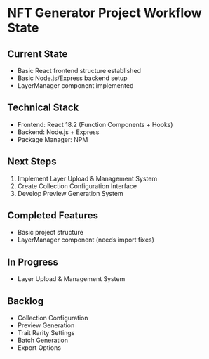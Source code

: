 # NFT Generator Project Workflow State

## Current State
- Basic React frontend structure established
- Basic Node.js/Express backend setup
- LayerManager component implemented

## Technical Stack
- Frontend: React 18.2 (Function Components + Hooks)
- Backend: Node.js + Express
- Package Manager: NPM

## Next Steps
1. Implement Layer Upload & Management System
2. Create Collection Configuration Interface
3. Develop Preview Generation System

## Completed Features
- Basic project structure
- LayerManager component (needs import fixes)

## In Progress
- Layer Upload & Management System

## Backlog
- Collection Configuration
- Preview Generation
- Trait Rarity Settings
- Batch Generation
- Export Options 